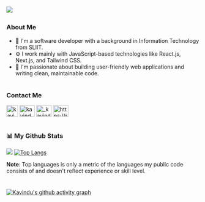 <p></p>
<h1><p align="left">
  <a href="https://github.com/KavinduLakshitha/readme-typing-svg"><img src=https://readme-typing-svg.herokuapp.com?font=Fira+Code&pause=1000&width=435&lines=Hi+%F0%9F%91%8B%F0%9F%8F%BB%2C+I+am+Kavindu+Marasinghe></a>
</p></h1>

<h3 align="left">About Me</h3>
<ul>
  <li/>💼 I'm a software developer with a background in Information Technology from SLIIT.
   <li>⚙️ I work mainly with JavaScript-based technologies like React.js, Next.js, and Tailwind CSS.
   <li>🚀 I'm passionate about building user-friendly web applications and writing clean, maintainable code.
 </ul> 

<h1></h1>

<h3 align="left">Contact Me</h3>
<p align="left">
  <a href="https://www.linkedin.com/in/kavindu-marasinghe/" target="blank"><img align="center"
      src="https://raw.githubusercontent.com/rahuldkjain/github-profile-readme-generator/master/src/images/icons/Social/linked-in-alt.svg"
      alt="kavindu marasinghe" height="30" /></a>
  <a href="https://www.facebook.com/kavindulakshitha123" target="blank"><img align="center"
      src="https://raw.githubusercontent.com/rahuldkjain/github-profile-readme-generator/master/src/images/icons/Social/facebook.svg"
      alt="kavindulakshitha123" height="30" width="40" /></a>
  <a href="https://instagram.com/_kavindu.lakshitha_/" target="blank"><img align="center"
      src="https://raw.githubusercontent.com/rahuldkjain/github-profile-readme-generator/master/src/images/icons/Social/instagram.svg"
      alt="_kavindu.lakshitha_" height="30" width="40" /></a>  
 <a href="https://twitter.com/kavindulm98" target="blank"><img align="center"
      src="https://raw.githubusercontent.com/rahuldkjain/github-profile-readme-generator/master/src/images/icons/Social/twitter.svg"
      alt="https://raw.githubusercontent.com/rahuldkjain/github-profile-readme-generator/master/src/images/icons/Social/twitter.svg" height="30" width="40" /></a>
</p>

<h1></h1>

<h3 align="left">📊 My Github Stats</h3>

![](https://github-readme-stats.vercel.app/api?username=KavinduLakshitha&show_icons=true&&hide_border=true&bg_color=0D1117&text_color=ffffff)
[![Top Langs](https://github-readme-stats.vercel.app/api/top-langs/?username=KavinduLakshitha&layout=compact&theme=dark&hide_border=true&bg_color=0D1117)](https://github.com/KavinduLakshitha/github-readme-stats)

<b>Note</b>: Top languages is only a metric of the languages my public code consists of and doesn't reflect experience or skill level.

<h1></h1>

[![Kavindu's github activity graph](https://activity-graph.herokuapp.com/graph?username=KavinduLakshitha&theme=react-dark)](https://github.com/KavinduLakshitha/github-readme-activity-graph)

<br>

<!--![Snake animation](https://github.com/KavinduLakshitha/KavinduLakshitha/blob/output/github-contribution-grid-snake.svg)-->
